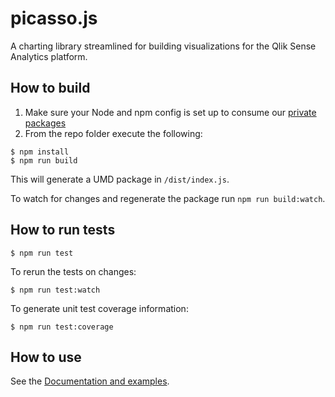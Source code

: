 # picasso.js
A charting library streamlined for building visualizations for the Qlik Sense Analytics platform.

## How to build
1. Make sure your Node and npm config is set up to consume our [private packages](http://confluence.qliktech.com/display/CL/Node+environment)
2. From the repo folder execute the following:

```
$ npm install
$ npm run build
```

This will generate a UMD package in `/dist/index.js`.

To watch for changes and regenerate the package run `npm run build:watch`.

## How to run tests

```
$ npm run test
```

To rerun the tests on changes:

```
$ npm run test:watch
```

To generate unit test coverage information:

```
$ npm run test:coverage
```

## How to use

See the [Documentation and examples](docs/usage.md).
